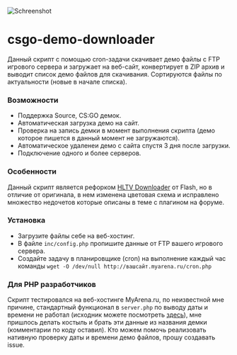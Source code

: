 ![Schreenshot](http://i.imgur.com/AmLfpUk.png "Screenshot")

# csgo-demo-downloader
Данный скрипт с помощью cron-задачи скачивает демо файлы с FTP игрового сервера и загружает на веб-сайт, конвертирует в ZIP архив и 
выводит список демо файлов для скачивания. Сортируются файлы по актуальности (новые в начале списка).

### Возможности
* Поддержка Source, CS:GO демок. 
* Автоматическая загрузка демо на сайт.
* Проверка на запись демки в момент выполнения скрипта (демо которое пишется в данный момент не загружаются).
* Автоматическое удаленеи демо с сайта спустя 3 дня после загрузки.
* Подключение одного и более серверов.

### Особенности
Данный скрипт является рефорком [HLTV Downloader](http://c-s.net.ua/forum/topic51621.html) от Flash, но в отличие от оригинала, в нем 
изменена цветовая схема и исправлено множество недочетов которые описаны в теме с плагином на форуме.

### Установка
* Загрузите файлы себе на веб-хостинг.
* В файле ```inc/config.php``` пропишите данные от FTP вашего игрового сервера.
* Создайте задачу в планировщике (cron) на выполнение каждый час команды ```wget -O /dev/null http://вашсайт.myarena.ru/cron.php```

### Для PHP разработчиков
Скрипт тестировался на веб-хостинге MyArena.ru, по неизвестной мне причине, стандартный функционал в ```server.php``` по выводу даты и времени не работал (исходник можете посмотреть [здесь](http://c-s.net.ua/forum/topic51621.html)), мне пришлось делать костыль и брать эти данные из названия демки (комментарии по коду оставил). Кто можем помочь реализовать нативную проверку даты и времени демо файлов, прошу создавать issue. 
